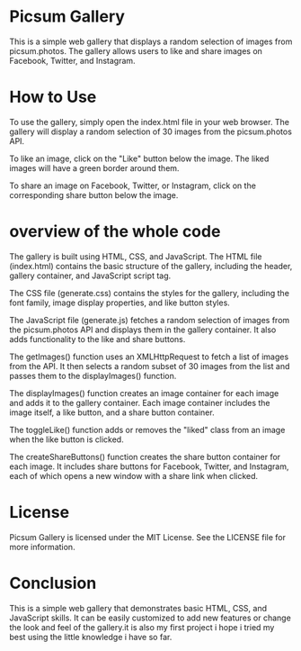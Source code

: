 # Picsum Gallery
This is a simple web gallery that displays a random selection of images from picsum.photos. The gallery allows users to like and share images on Facebook, Twitter, and Instagram.

# How to Use
To use the gallery, simply open the index.html file in your web browser. The gallery will display a random selection of 30 images from the picsum.photos API.

To like an image, click on the "Like" button below the image. The liked images will have a green border around them.

To share an image on Facebook, Twitter, or Instagram, click on the corresponding share button below the image.

# overview of the whole code
The gallery is built using HTML, CSS, and JavaScript. The HTML file (index.html) contains the basic structure of the gallery, including the header, gallery container, and JavaScript script tag.

The CSS file (generate.css) contains the styles for the gallery, including the font family, image display properties, and like button styles.

The JavaScript file (generate.js) fetches a random selection of images from the picsum.photos API and displays them in the gallery container. It also adds functionality to the like and share buttons.

The getImages() function uses an XMLHttpRequest to fetch a list of images from the API. It then selects a random subset of 30 images from the list and passes them to the displayImages() function.

The displayImages() function creates an image container for each image and adds it to the gallery container. Each image container includes the image itself, a like button, and a share button container.

The toggleLike() function adds or removes the "liked" class from an image when the like button is clicked.

The createShareButtons() function creates the share button container for each image. It includes share buttons for Facebook, Twitter, and Instagram, each of which opens a new window with a share link when clicked.

# License
Picsum Gallery is licensed under the MIT License. See the LICENSE file for more information.


# Conclusion
This is a simple web gallery that demonstrates basic HTML, CSS, and JavaScript skills. It can be easily customized to add new features or change the look and feel of the gallery.it is also my first project i hope i tried my best using the little knowledge i have so far.







